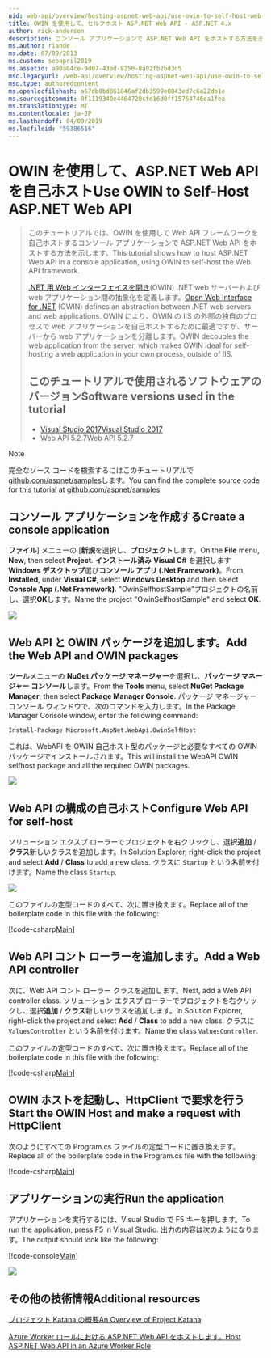 ```yaml
---
uid: web-api/overview/hosting-aspnet-web-api/use-owin-to-self-host-web-api
title: OWIN を使用して、セルフホスト ASP.NET Web API - ASP.NET 4.x
author: rick-anderson
description: コンソール アプリケーションで ASP.NET Web API をホストする方法を示すコードのチュートリアルです。
ms.author: riande
ms.date: 07/09/2013
ms.custom: seoapril2019
ms.assetid: a90a04ce-9d07-43ad-8250-8a92fb2bd3d5
msc.legacyurl: /web-api/overview/hosting-aspnet-web-api/use-owin-to-self-host-web-api
msc.type: authoredcontent
ms.openlocfilehash: a67db0bd061846af2db3599e0843ed7c6a22db1e
ms.sourcegitcommit: 0f1119340e4464720cfd16d0ff15764746ea1fea
ms.translationtype: MT
ms.contentlocale: ja-JP
ms.lasthandoff: 04/09/2019
ms.locfileid: "59386516"
---
```

# <a name="use-owin-to-self-host-aspnet-web-api"></a><span data-ttu-id="ab232-103">OWIN を使用して、ASP.NET Web API を自己ホスト</span><span class="sxs-lookup"><span data-stu-id="ab232-103">Use OWIN to Self-Host ASP.NET Web API</span></span> 


> <span data-ttu-id="ab232-104">このチュートリアルでは、OWIN を使用して Web API フレームワークを自己ホストするコンソール アプリケーションで ASP.NET Web API をホストする方法を示します。</span><span class="sxs-lookup"><span data-stu-id="ab232-104">This tutorial shows how to host ASP.NET Web API in a console application, using OWIN to self-host the Web API framework.</span></span>
>
> <span data-ttu-id="ab232-105">[.NET 用 Web インターフェイスを開き](http://owin.org)(OWIN) .NET web サーバーおよび web アプリケーション間の抽象化を定義します。</span><span class="sxs-lookup"><span data-stu-id="ab232-105">[Open Web Interface for .NET](http://owin.org) (OWIN) defines an abstraction between .NET web servers and web applications.</span></span> <span data-ttu-id="ab232-106">OWIN により、OWIN の IIS の外部の独自のプロセスで web アプリケーションを自己ホストするために最適ですが、サーバーから web アプリケーションを分離します。</span><span class="sxs-lookup"><span data-stu-id="ab232-106">OWIN decouples the web application from the server, which makes OWIN ideal for self-hosting a web application in your own process, outside of IIS.</span></span>
>
> ## <a name="software-versions-used-in-the-tutorial"></a><span data-ttu-id="ab232-107">このチュートリアルで使用されるソフトウェアのバージョン</span><span class="sxs-lookup"><span data-stu-id="ab232-107">Software versions used in the tutorial</span></span>
>
>
> - [<span data-ttu-id="ab232-108">Visual Studio 2017</span><span class="sxs-lookup"><span data-stu-id="ab232-108">Visual Studio 2017</span></span>](https://visualstudio.microsoft.com/downloads/) 
> - <span data-ttu-id="ab232-109">Web API 5.2.7</span><span class="sxs-lookup"><span data-stu-id="ab232-109">Web API 5.2.7</span></span>


> [!NOTE]
> <span data-ttu-id="ab232-110">完全なソース コードを検索するにはこのチュートリアルで[github.com/aspnet/samples](https://github.com/aspnet/samples/tree/master/samples/aspnet/WebApi/OwinSelfhostSample)します。</span><span class="sxs-lookup"><span data-stu-id="ab232-110">You can find the complete source code for this tutorial at [github.com/aspnet/samples](https://github.com/aspnet/samples/tree/master/samples/aspnet/WebApi/OwinSelfhostSample).</span></span>


## <a name="create-a-console-application"></a><span data-ttu-id="ab232-111">コンソール アプリケーションを作成する</span><span class="sxs-lookup"><span data-stu-id="ab232-111">Create a console application</span></span>

<span data-ttu-id="ab232-112">**ファイル**] メニューの [**新規**を選択し、**プロジェクト**します。</span><span class="sxs-lookup"><span data-stu-id="ab232-112">On the **File** menu,  **New**, then select **Project**.</span></span> <span data-ttu-id="ab232-113">**インストール済み** **Visual C#** を選択します**Windows デスクトップ**選び**コンソール アプリ (.Net Framework)**。</span><span class="sxs-lookup"><span data-stu-id="ab232-113">From **Installed**, under **Visual C#**, select **Windows Desktop** and then select **Console App (.Net Framework)**.</span></span> <span data-ttu-id="ab232-114">"OwinSelfhostSample"プロジェクトの名前し、選択**OK**します。</span><span class="sxs-lookup"><span data-stu-id="ab232-114">Name the project "OwinSelfhostSample" and select **OK**.</span></span>

[![](use-owin-to-self-host-web-api/_static/image7.png)](use-owin-to-self-host-web-api/_static/image7.png)

## <a name="add-the-web-api-and-owin-packages"></a><span data-ttu-id="ab232-115">Web API と OWIN パッケージを追加します。</span><span class="sxs-lookup"><span data-stu-id="ab232-115">Add the Web API and OWIN packages</span></span>

<span data-ttu-id="ab232-116">**ツール**メニューの  **NuGet パッケージ マネージャー**を選択し、**パッケージ マネージャー コンソール**します。</span><span class="sxs-lookup"><span data-stu-id="ab232-116">From the **Tools** menu, select **NuGet Package Manager**, then select **Package Manager Console**.</span></span> <span data-ttu-id="ab232-117">パッケージ マネージャー コンソール ウィンドウで、次のコマンドを入力します。</span><span class="sxs-lookup"><span data-stu-id="ab232-117">In the Package Manager Console window, enter the following command:</span></span>

`Install-Package Microsoft.AspNet.WebApi.OwinSelfHost`

<span data-ttu-id="ab232-118">これは、WebAPI を OWIN 自己ホスト型のパッケージと必要なすべての OWIN パッケージでインストールされます。</span><span class="sxs-lookup"><span data-stu-id="ab232-118">This will install the WebAPI OWIN selfhost package and all the required OWIN packages.</span></span>

[![](use-owin-to-self-host-web-api/_static/image4.png)](use-owin-to-self-host-web-api/_static/image3.png)

## <a name="configure-web-api-for-self-host"></a><span data-ttu-id="ab232-119">Web API の構成の自己ホスト</span><span class="sxs-lookup"><span data-stu-id="ab232-119">Configure Web API for self-host</span></span>

<span data-ttu-id="ab232-120">ソリューション エクスプ ローラーでプロジェクトを右クリックし、選択**追加** / **クラス**新しいクラスを追加します。</span><span class="sxs-lookup"><span data-stu-id="ab232-120">In Solution Explorer, right-click the project and select **Add** / **Class** to add a new class.</span></span> <span data-ttu-id="ab232-121">クラスに `Startup` という名前を付けます。</span><span class="sxs-lookup"><span data-stu-id="ab232-121">Name the class `Startup`.</span></span>

![](use-owin-to-self-host-web-api/_static/image5.png)

<span data-ttu-id="ab232-122">このファイルの定型コードのすべて、次に置き換えます。</span><span class="sxs-lookup"><span data-stu-id="ab232-122">Replace all of the boilerplate code in this file with the following:</span></span>

[!code-csharp[Main](use-owin-to-self-host-web-api/samples/sample1.cs)]

## <a name="add-a-web-api-controller"></a><span data-ttu-id="ab232-123">Web API コント ローラーを追加します。</span><span class="sxs-lookup"><span data-stu-id="ab232-123">Add a Web API controller</span></span>

<span data-ttu-id="ab232-124">次に、Web API コント ローラー クラスを追加します。</span><span class="sxs-lookup"><span data-stu-id="ab232-124">Next, add a Web API controller class.</span></span> <span data-ttu-id="ab232-125">ソリューション エクスプ ローラーでプロジェクトを右クリックし、選択**追加** / **クラス**新しいクラスを追加します。</span><span class="sxs-lookup"><span data-stu-id="ab232-125">In Solution Explorer, right-click the project and select **Add** / **Class** to add a new class.</span></span> <span data-ttu-id="ab232-126">クラスに `ValuesController` という名前を付けます。</span><span class="sxs-lookup"><span data-stu-id="ab232-126">Name the class `ValuesController`.</span></span>

<span data-ttu-id="ab232-127">このファイルの定型コードのすべて、次に置き換えます。</span><span class="sxs-lookup"><span data-stu-id="ab232-127">Replace all of the boilerplate code in this file with the following:</span></span>

[!code-csharp[Main](use-owin-to-self-host-web-api/samples/sample2.cs)]

## <a name="start-the-owin-host-and-make-a-request-with-httpclient"></a><span data-ttu-id="ab232-128">OWIN ホストを起動し、HttpClient で要求を行う</span><span class="sxs-lookup"><span data-stu-id="ab232-128">Start the OWIN Host and make a request with HttpClient</span></span>

<span data-ttu-id="ab232-129">次のようにすべての Program.cs ファイルの定型コードに置き換えます。</span><span class="sxs-lookup"><span data-stu-id="ab232-129">Replace all of the boilerplate code in the Program.cs file with the following:</span></span>

[!code-csharp[Main](use-owin-to-self-host-web-api/samples/sample3.cs)]

## <a name="run-the-application"></a><span data-ttu-id="ab232-130">アプリケーションの実行</span><span class="sxs-lookup"><span data-stu-id="ab232-130">Run the application</span></span>

<span data-ttu-id="ab232-131">アプリケーションを実行するには、Visual Studio で F5 キーを押します。</span><span class="sxs-lookup"><span data-stu-id="ab232-131">To run the application, press F5 in Visual Studio.</span></span> <span data-ttu-id="ab232-132">出力の内容は次のようになります。</span><span class="sxs-lookup"><span data-stu-id="ab232-132">The output should look like the following:</span></span>

[!code-console[Main](use-owin-to-self-host-web-api/samples/sample4.cmd)]

![](use-owin-to-self-host-web-api/_static/image6.png)

## <a name="additional-resources"></a><span data-ttu-id="ab232-133">その他の技術情報</span><span class="sxs-lookup"><span data-stu-id="ab232-133">Additional resources</span></span>

[<span data-ttu-id="ab232-134">プロジェクト Katana の概要</span><span class="sxs-lookup"><span data-stu-id="ab232-134">An Overview of Project Katana</span></span>](../../../aspnet/overview/owin-and-katana/an-overview-of-project-katana.md)

[<span data-ttu-id="ab232-135">Azure Worker ロールにおける ASP.NET Web API をホストします。</span><span class="sxs-lookup"><span data-stu-id="ab232-135">Host ASP.NET Web API in an Azure Worker Role</span></span>](host-aspnet-web-api-in-an-azure-worker-role.md)
